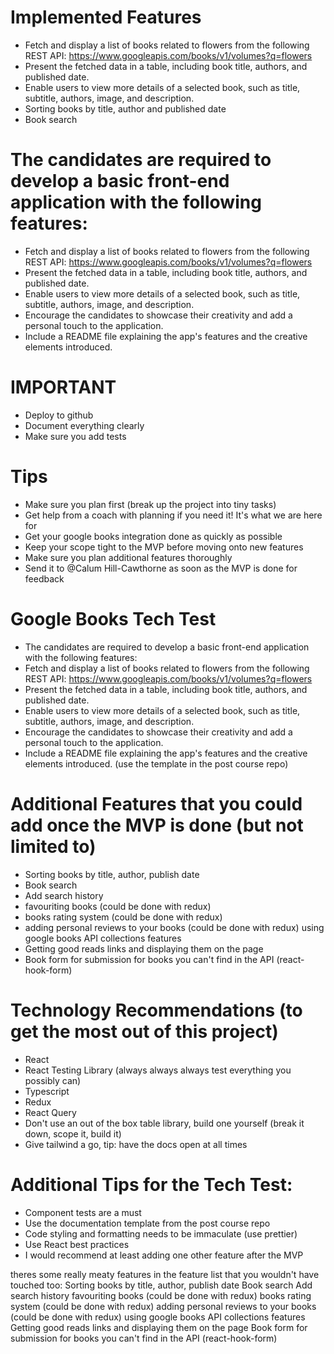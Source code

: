 # Implemented Features

- Fetch and display a list of books related to flowers from the following REST API: https://www.googleapis.com/books/v1/volumes?q=flowers
- Present the fetched data in a table, including book title, authors, and published date.
- Enable users to view more details of a selected book, such as title, subtitle, authors, image, and description.
- Sorting books by title, author and published  date
- Book search

# The candidates are required to develop a basic front-end application with the following features:

- Fetch and display a list of books related to flowers from the following REST API: https://www.googleapis.com/books/v1/volumes?q=flowers
- Present the fetched data in a table, including book title, authors, and published date.
- Enable users to view more details of a selected book, such as title, subtitle, authors, image, and description.
- Encourage the candidates to showcase their creativity and add a personal touch to the application.
- Include a README file explaining the app's features and the creative elements introduced.

# IMPORTANT

- Deploy to github
- Document everything clearly
- Make sure you add tests

# Tips

- Make sure you plan first (break up the project into tiny tasks)
- Get help from a coach with planning if you need it! It's what we are here for
- Get your google books integration done as quickly as possible
- Keep your scope tight to the MVP before moving onto new features
- Make sure you plan additional features thoroughly
- Send it to
  @Calum Hill-Cawthorne
  as soon as the MVP is done for feedback

# Google Books Tech Test

- The candidates are required to develop a basic front-end application with the following features:
- Fetch and display a list of books related to flowers from the following REST API: https://www.googleapis.com/books/v1/volumes?q=flowers
- Present the fetched data in a table, including book title, authors, and published date.
- Enable users to view more details of a selected book, such as title, subtitle, authors, image, and description.
- Encourage the candidates to showcase their creativity and add a personal touch to the application.
- Include a README file explaining the app's features and the creative elements introduced. (use the template in the post course repo)

# Additional Features that you could add once the MVP is done (but not limited to)

- Sorting books by title, author, publish date
- Book search
- Add search history
- favouriting books (could be done with redux)
- books rating system (could be done with redux)
- adding personal reviews to your books (could be done with redux)
  using google books API collections features
- Getting good reads links and displaying them on the page
- Book form for submission for books you can't find in the API (react-hook-form)

# Technology Recommendations (to get the most out of this project)

- React
- React Testing Library (always always always test everything you possibly can)
- Typescript
- Redux
- React Query
- Don't use an out of the box table library, build one yourself (break it down, scope it, build it)
- Give tailwind a go, tip: have the docs open at all times

# Additional Tips for the Tech Test:

- Component tests are a must
- Use the documentation template from the post course repo
- Code styling and formatting needs to be immaculate (use prettier)
- Use React best practices
- I would recommend at least adding one other feature after the MVP

theres some really meaty features in the feature list that you wouldn't have touched too:
Sorting books by title, author, publish date
Book search
Add search history
favouriting books (could be done with redux)
books rating system (could be done with redux)
adding personal reviews to your books (could be done with redux)
using google books API collections features
Getting good reads links and displaying them on the page
Book form for submission for books you can't find in the API (react-hook-form)
